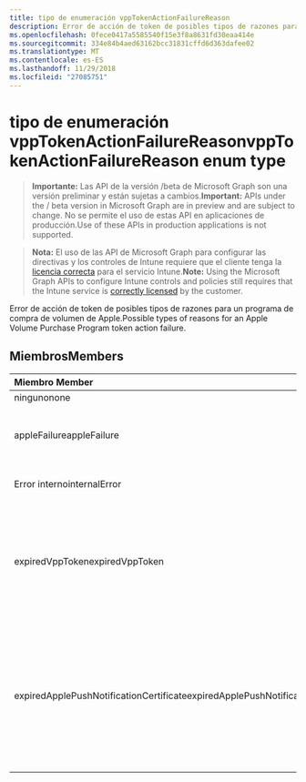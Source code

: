 ```yaml
---
title: tipo de enumeración vppTokenActionFailureReason
description: Error de acción de token de posibles tipos de razones para un programa de compra de volumen de Apple.
ms.openlocfilehash: 0fece0417a5585540f15e3f8a8631fd30eaa414e
ms.sourcegitcommit: 334e84b4aed63162bcc31831cffd6d363dafee02
ms.translationtype: MT
ms.contentlocale: es-ES
ms.lasthandoff: 11/29/2018
ms.locfileid: "27085751"
---
```

# <a name="vpptokenactionfailurereason-enum-type"></a><span data-ttu-id="d5e0c-103">tipo de enumeración vppTokenActionFailureReason</span><span class="sxs-lookup"><span data-stu-id="d5e0c-103">vppTokenActionFailureReason enum type</span></span>

> <span data-ttu-id="d5e0c-104">**Importante:** Las API de la versión /beta de Microsoft Graph son una versión preliminar y están sujetas a cambios.</span><span class="sxs-lookup"><span data-stu-id="d5e0c-104">**Important:** APIs under the / beta version in Microsoft Graph are in preview and are subject to change.</span></span> <span data-ttu-id="d5e0c-105">No se permite el uso de estas API en aplicaciones de producción.</span><span class="sxs-lookup"><span data-stu-id="d5e0c-105">Use of these APIs in production applications is not supported.</span></span>

> <span data-ttu-id="d5e0c-106">**Nota:** El uso de las API de Microsoft Graph para configurar las directivas y los controles de Intune requiere que el cliente tenga la [licencia correcta](https://go.microsoft.com/fwlink/?linkid=839381) para el servicio Intune.</span><span class="sxs-lookup"><span data-stu-id="d5e0c-106">**Note:** Using the Microsoft Graph APIs to configure Intune controls and policies still requires that the Intune service is [correctly licensed](https://go.microsoft.com/fwlink/?linkid=839381) by the customer.</span></span>

<span data-ttu-id="d5e0c-107">Error de acción de token de posibles tipos de razones para un programa de compra de volumen de Apple.</span><span class="sxs-lookup"><span data-stu-id="d5e0c-107">Possible types of reasons for an Apple Volume Purchase Program token action failure.</span></span>
## <a name="members"></a><span data-ttu-id="d5e0c-108">Miembros</span><span class="sxs-lookup"><span data-stu-id="d5e0c-108">Members</span></span>
|<span data-ttu-id="d5e0c-109">Miembro	</span><span class="sxs-lookup"><span data-stu-id="d5e0c-109">Member</span></span>|<span data-ttu-id="d5e0c-110">Valor</span><span class="sxs-lookup"><span data-stu-id="d5e0c-110">Value</span></span>|<span data-ttu-id="d5e0c-111">Descripción</span><span class="sxs-lookup"><span data-stu-id="d5e0c-111">Description</span></span>|
|:---|:---|:---|
|<span data-ttu-id="d5e0c-112">ninguno</span><span class="sxs-lookup"><span data-stu-id="d5e0c-112">none</span></span>|<span data-ttu-id="d5e0c-113">0</span><span class="sxs-lookup"><span data-stu-id="d5e0c-113">0</span></span>|<span data-ttu-id="d5e0c-114">Ninguna.</span><span class="sxs-lookup"><span data-stu-id="d5e0c-114">None.</span></span>|
|<span data-ttu-id="d5e0c-115">appleFailure</span><span class="sxs-lookup"><span data-stu-id="d5e0c-115">appleFailure</span></span>|<span data-ttu-id="d5e0c-116">1</span><span class="sxs-lookup"><span data-stu-id="d5e0c-116">1</span></span>|<span data-ttu-id="d5e0c-117">Se ha producido un error en el servicio de Apple.</span><span class="sxs-lookup"><span data-stu-id="d5e0c-117">There was an error on Apple's service.</span></span>|
|<span data-ttu-id="d5e0c-118">Error interno</span><span class="sxs-lookup"><span data-stu-id="d5e0c-118">internalError</span></span>|<span data-ttu-id="d5e0c-119">2</span><span class="sxs-lookup"><span data-stu-id="d5e0c-119">2</span></span>|<span data-ttu-id="d5e0c-120">Se ha producido un error interno.</span><span class="sxs-lookup"><span data-stu-id="d5e0c-120">There was an internal error.</span></span>|
|<span data-ttu-id="d5e0c-121">expiredVppToken</span><span class="sxs-lookup"><span data-stu-id="d5e0c-121">expiredVppToken</span></span>|<span data-ttu-id="d5e0c-122">3</span><span class="sxs-lookup"><span data-stu-id="d5e0c-122">3</span></span>|<span data-ttu-id="d5e0c-123">Se ha producido un error debido a que el token del programa de compra de volumen de Apple ha caducado.</span><span class="sxs-lookup"><span data-stu-id="d5e0c-123">There was an error because the Apple Volume Purchase Program token was expired.</span></span>|
|<span data-ttu-id="d5e0c-124">expiredApplePushNotificationCertificate</span><span class="sxs-lookup"><span data-stu-id="d5e0c-124">expiredApplePushNotificationCertificate</span></span>|<span data-ttu-id="d5e0c-125">4</span><span class="sxs-lookup"><span data-stu-id="d5e0c-125">4</span></span>|<span data-ttu-id="d5e0c-126">Se ha producido un error debido a que el certificado de la notificación de inserción de Apple volumen compra programa caducado.</span><span class="sxs-lookup"><span data-stu-id="d5e0c-126">There was an error because the Apple Volume Purchase Program Push Notification certificate expired.</span></span>|





